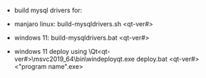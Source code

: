 - build mysql drivers for:

- manjaro linux:
build-mysqldrivers.sh <qt-ver#>

- windows 11:
build-mysqldrivers.bat <qt-ver#>

- windows 11 deploy using \Qt\<qt-ver#>\msvc2019_64\bin\windeployqt.exe
deploy.bat <qt-ver#> <"program name".exe>
